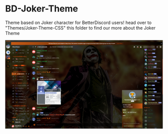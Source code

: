 # BD-Joker-Theme
Theme based on Joker character for BetterDiscord users! head over to "Themes/Joker-Theme-CSS" this folder to find our more about the Joker Theme

![Joker-Theme](Themes/Joker-Theme-CSS-images/Joker-Theme-Images/user-info.jpg)
